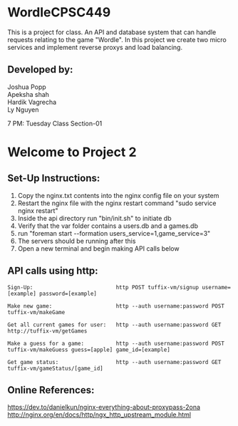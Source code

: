 # WordleCPSC449
This is a project for class. An API and database system that can handle requests relating to the game "Wordle".
In this project we create two micro services and implement reverse proxys and load balancing.

## Developed by:      
Joshua Popp        
Apeksha shah       
Hardik Vagrecha    
Ly Nguyen          

7 PM: Tuesday Class
Section-01         


# Welcome to Project 2

## Set-Up Instructions:

1) Copy the nginx.txt contents into the nginx config file on your system
2) Restart the nginx file with the nginx restart command "sudo service nginx restart"
3) Inside the api directory run "bin/init.sh" to initiate db
4) Verify that the var folder contains a users.db and a games.db
5) run "foreman start --formation users_service=1,game_service=3"
6) The servers should be running after this
7) Open a new terminal and begin making API calls below


## API calls using http:

	Sign-Up:                          http POST tuffix-vm/signup username=[example] password=[example]

	Make new game:                    http --auth username:password POST tuffix-vm/makeGame

	Get all current games for user:   http --auth username:password GET  http://tuffix-vm/getGames

	Make a guess for a game:          http --auth username:password POST tuffix-vm/makeGuess guess=[apple] game_id=[example]

	Get game status:                  http --auth username:password GET tuffix-vm/gameStatus/[game_id]


## Online References:
https://dev.to/danielkun/nginx-everything-about-proxypass-2ona
http://nginx.org/en/docs/http/ngx_http_upstream_module.html
